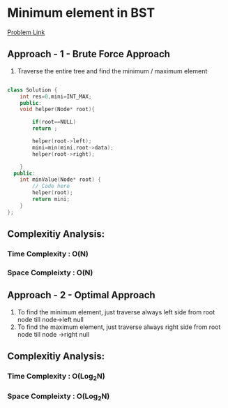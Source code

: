 # Minimum element in BST

[Problem Link](https://www.geeksforgeeks.org/problems/minimum-element-in-bst/1)

## Approach - 1 - Brute Force Approach

1. Traverse the entire tree and find the minimum / maximum element

```c++

class Solution {
    int res=0,mini=INT_MAX;
    public:
    void helper(Node* root){

        if(root==NULL)
        return ;

        helper(root->left);
        mini=min(mini,root->data);
        helper(root->right);

    }
  public:
    int minValue(Node* root) {
        // Code here
        helper(root);
        return mini;
    }
};

```

## Complexitiy Analysis:

### Time Complexity : O(N)

### Space Compleixty : O(N)

## Approach - 2 - Optimal Approach

1. To find the minimum element, just traverse always left side from root node till node->left null
2. To find the maximum element, just traverse always right side from root node till node ->right null

## Complexitiy Analysis:

### Time Complexity : O(Log<sub>2</sub>N)

### Space Compleixty : O(Log<sub>2</sub>N)

